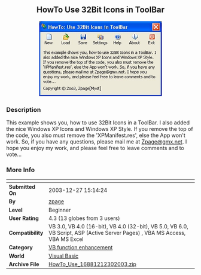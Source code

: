 ﻿<div align="center">

## HowTo Use 32Bit Icons in ToolBar

<img src="PIC200312301725491059.12">
</div>

### Description

This example shows you, how to use 32Bit Icons in a ToolBar. I also added the nice Windows XP Icons and Windows XP Style. If you remove the top of the code, you also must remove the 'XPManifest.res', else the App won't work. So, if you have any questions, please mail me at Zpage@gmx.net. I hope you enjoy my work, and please feel free to leave comments and to vote...
 
### More Info
 


<span>             |<span>
---                |---
**Submitted On**   |2003-12-27 15:14:24
**By**             |[zpage](https://github.com/Planet-Source-Code/PSCIndex/blob/master/ByAuthor/zpage.md)
**Level**          |Beginner
**User Rating**    |4.3 (13 globes from 3 users)
**Compatibility**  |VB 3\.0, VB 4\.0 \(16\-bit\), VB 4\.0 \(32\-bit\), VB 5\.0, VB 6\.0, VB Script, ASP \(Active Server Pages\) , VBA MS Access, VBA MS Excel
**Category**       |[VB function enhancement](https://github.com/Planet-Source-Code/PSCIndex/blob/master/ByCategory/vb-function-enhancement__1-25.md)
**World**          |[Visual Basic](https://github.com/Planet-Source-Code/PSCIndex/blob/master/ByWorld/visual-basic.md)
**Archive File**   |[HowTo\_Use\_16881212302003\.zip](https://github.com/Planet-Source-Code/zpage-howto-use-32bit-icons-in-toolbar__1-50669/archive/master.zip)








